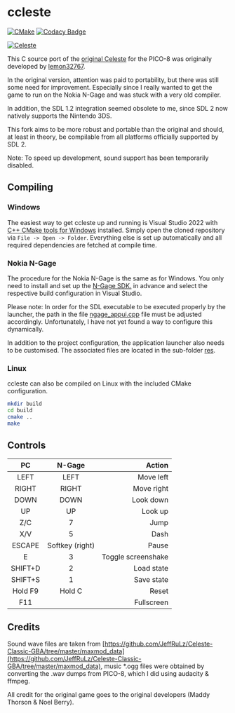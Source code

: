 # ccleste

[![CMake](https://github.com/mupfdev/ccleste/actions/workflows/cmake.yml/badge.svg)](https://github.com/mupfdev/ccleste/actions/workflows/cmake.yml)
[![Codacy Badge](https://app.codacy.com/project/badge/Grade/9ef529e6a22d409089bc35f1566fa269)](https://www.codacy.com/gh/mupfdev/ccleste/dashboard?utm_source=github.com&amp;utm_medium=referral&amp;utm_content=mupfdev/ccleste&amp;utm_campaign=Badge_Grade)

[![Celeste](https://raw.githubusercontent.com/mupfdev/ccleste/master/media/screenshot.png)](https://raw.githubusercontent.com/mupfdev/ccleste/master/media/screenshot.png?raw=true "Celeste")

This C source port of the [original
Celeste](https://www.lexaloffle.com/bbs/?tid=2145) for the PICO-8 was
originally developed by
[lemon32767](https://github.com/lemon32767/ccleste).

In the original version, attention was paid to portability, but there
was still some need for improvement.  Especially since I really wanted
to get the game to run on the Nokia N-Gage and was stuck with a very old
compiler.

In addition, the SDL 1.2 integration seemed obsolete to me, since SDL 2
now natively supports the Nintendo 3DS.

This fork aims to be more robust and portable than the original and
should, at least in theory, be compilable from all platforms officially
supported by SDL 2.

Note: To speed up development, sound support has been temporarily
disabled.

## Compiling

### Windows

The easiest way to get ccleste up and running is Visual Studio 2022 with
[C++ CMake tools for
Windows](https://docs.microsoft.com/en-us/cpp/build/cmake-projects-in-visual-studio)
installed.  Simply open the cloned repository via `File -> Open ->
Folder`.  Everything else is set up automatically and all required
dependencies are fetched at compile time.

### Nokia N-Gage

The procedure for the Nokia N-Gage is the same as for Windows.  You only
need to install and set up the [N-Gage
SDK.](https://github.com/ngagesdk/ngage-toolchain) in advance and select
the respective build configuration in Visual Studio.

Please note: In order for the SDL executable to be executed properly by
the launcher, the path in the file
[ngage_appui.cpp](src/ngage_appui.cpp#L35) file must be adjusted
accordingly.  Unfortunately, I have not yet found a way to configure
this dynamically.

In addition to the project configuration, the application launcher also
needs to be customised.  The associated files are located in the
sub-folder [res](res/).

### Linux

ccleste can also be compiled on Linux with the included CMake
configuration.

```bash
mkdir build
cd build
cmake ..
make
````

## Controls

|PC                |N-Gage             |Action              |
|:----------------:|:-----------------:|-------------------:|
|LEFT              |LEFT               | Move left          |
|RIGHT             |RIGHT              | Move right         |
|DOWN              |DOWN               | Look down          |
|UP                |UP                 | Look up            |
|Z/C               |7                  | Jump               |
|X/V               |5                  | Dash               |
|ESCAPE            |Softkey (right)    | Pause              |
|E                 |3                  | Toggle screenshake |
|SHIFT+D           |2                  | Load state         |
|SHIFT+S           |1                  | Save state         |
|Hold F9           |Hold C             | Reset              |
|F11               |                   | Fullscreen         |

## Credits

Sound wave files are taken from
[https://github.com/JeffRuLz/Celeste-Classic-GBA/tree/master/maxmod_data](https://github.com/JeffRuLz/Celeste-Classic-GBA/tree/master/maxmod_data),
music *.ogg files were obtained by converting the .wav dumps from
PICO-8, which I did using audacity & ffmpeg.

All credit for the original game goes to the original developers (Maddy
Thorson & Noel Berry).
